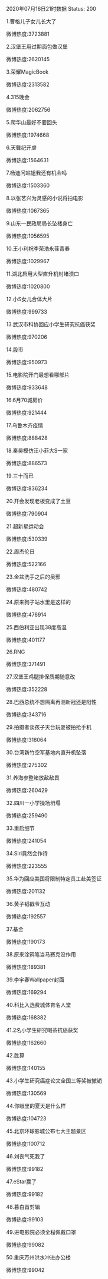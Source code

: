 2020年07月16日21时数据
Status: 200

1.曹格儿子女儿长大了

微博热度:3723881

2.汉堡王用过期面包做汉堡

微博热度:2620145

3.荣耀MagicBook

微博热度:2313582

4.315晚会

微博热度:2062756

5.爬华山最好不要回头

微博热度:1974668

6.天舞纪开虐

微博热度:1564631

7.杨迪问站姐我还有机会吗

微博热度:1503360

8.以张艺兴为灵感的小说将拍电影

微博热度:1067365

9.山东一民政局局长坠楼身亡

微博热度:1056595

10.王小利祝李荣浩永葆青春

微博热度:1029967

11.湖北启用大型直升机封堵溃口

微博热度:1020800

12.小S女儿合体大片

微博热度:999733

13.武汉市科协回应小学生研究抗癌获奖

微博热度:970206

14.股市

微博热度:950973

15.电影院开门最想看哪部片

微博热度:933648

16.6月70城房价

微博热度:921444

17.乌鲁木齐疫情

微博热度:888428

18.秦昊模仿汪小菲大S一家

微博热度:886573

19.三十而已

微博热度:836234

20.开会发现老板变成了土豆

微博热度:790904

21.超新星运动会

微博热度:530339

22.周杰伦日

微博热度:522166

23.金盆洗手之后的吴邪

微博热度:480742

24.原来狗子站水里是这样的

微博热度:476914

25.西伯利亚出现38度高温

微博热度:401177

26.RNG

微博热度:371491

27.汉堡王鸡腿排保质期随意改

微博热度:352228

28.巴西总统不想隔离再测新冠还是阳性

微博热度:343716

29.拍摄者谈孩子天台玩耍被拍抢手机

微博热度:318064

30.台湾新竹空军基地内直升机坠落

微博热度:275302

31.养海参整箱放敌敌畏

微博热度:260429

32.四川一小学操场坍塌

微博热度:259490

33.重启细节

微博热度:241054

34.Siri竟然会作诗

微博热度:223555

35.华为回应美国将限制特定员工赴美签证

微博热度:201132

36.黄子韬戳爷互动

微博热度:192557

37.基金

微博热度:190173

38.原来涂鸦笔当马赛克没作用

微博热度:189381

39.李宇春Wallpaper封面

微博热度:169294

40.科比入选费城体育名人堂

微博热度:168382

41.2名小学生研究喝茶抗癌获奖

微博热度:162660

42.胜算

微博热度:140155

43.小学生研究癌症论文全国三等奖被撤销

微博热度:130569

44.你眼里的夏天是什么样

微博热度:104723

45.北京环球影城公布七大主题景区

微博热度:100712

46.刘丧气死我了

微博热度:99182

47.eStar赢了

微博热度:99182

48.暮白首剪辑

微博热度:99103

49.进电影院必须全程佩戴口罩

微博热度:99082

50.重庆万州洪水冲进办公楼

微博热度:99042

